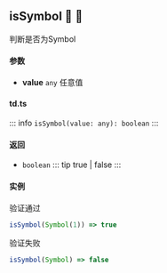 ## isSymbol :tada: :100: 
判断是否为Symbol
#### 参数 
- **value** `any` 任意值
 
#### td.ts
::: info
`isSymbol(value: any): boolean`
:::
#### 返回 
- `boolean` 
::: tip
true | false
:::
#### 实例 
验证通过


```ts
isSymbol(Symbol(1)) => true
```
验证失败


```ts
isSymbol(Symbol) => false
```
